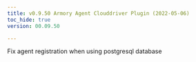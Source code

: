 ```yaml
---
title: v0.9.50 Armory Agent Clouddriver Plugin (2022-05-06)
toc_hide: true
version: 00.09.50

---
```


Fix agent registration when using postgresql database
